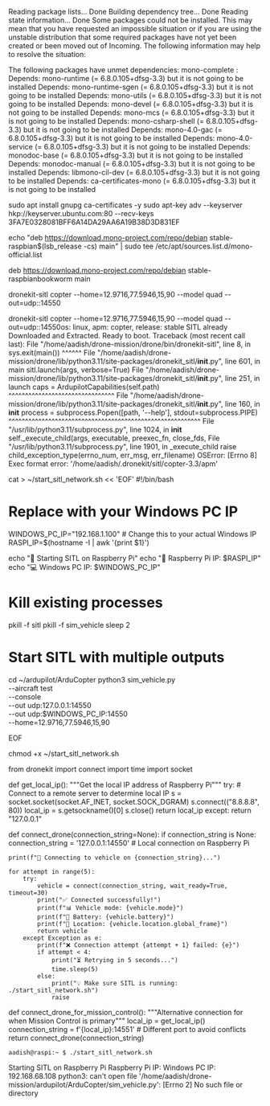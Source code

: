Reading package lists... Done
Building dependency tree... Done
Reading state information... Done
Some packages could not be installed. This may mean that you have
requested an impossible situation or if you are using the unstable
distribution that some required packages have not yet been created
or been moved out of Incoming.
The following information may help to resolve the situation:

The following packages have unmet dependencies:
 mono-complete : Depends: mono-runtime (= 6.8.0.105+dfsg-3.3) but it is not going to be installed
                 Depends: mono-runtime-sgen (= 6.8.0.105+dfsg-3.3) but it is not going to be installed
                 Depends: mono-utils (= 6.8.0.105+dfsg-3.3) but it is not going to be installed
                 Depends: mono-devel (= 6.8.0.105+dfsg-3.3) but it is not going to be installed
                 Depends: mono-mcs (= 6.8.0.105+dfsg-3.3) but it is not going to be installed
                 Depends: mono-csharp-shell (= 6.8.0.105+dfsg-3.3) but it is not going to be installed
                 Depends: mono-4.0-gac (= 6.8.0.105+dfsg-3.3) but it is not going to be installed
                 Depends: mono-4.0-service (= 6.8.0.105+dfsg-3.3) but it is not going to be installed
                 Depends: monodoc-base (= 6.8.0.105+dfsg-3.3) but it is not going to be installed
                 Depends: monodoc-manual (= 6.8.0.105+dfsg-3.3) but it is not going to be installed
                 Depends: libmono-cil-dev (= 6.8.0.105+dfsg-3.3) but it is not going to be installed
                 Depends: ca-certificates-mono (= 6.8.0.105+dfsg-3.3) but it is not going to be installed

sudo apt install gnupg ca-certificates -y
sudo apt-key adv --keyserver hkp://keyserver.ubuntu.com:80 --recv-keys 3FA7E0328081BFF6A14DA29AA6A19B38D3D831EF

echo "deb https://download.mono-project.com/repo/debian stable-raspbian$(lsb_release -cs) main" | sudo tee /etc/apt/sources.list.d/mono-official.list

deb https://download.mono-project.com/repo/debian stable-raspbianbookworm main

dronekit-sitl copter --home=12.9716,77.5946,15,90 --model quad --out=udp:<your-windows-ip>:14550

dronekit-sitl copter --home=12.9716,77.5946,15,90 --model quad --out=udp::14550os: linux, apm: copter, release: stable
SITL already Downloaded and Extracted.
Ready to boot.
Traceback (most recent call last):
  File "/home/aadish/drone-mission/drone/bin/dronekit-sitl", line 8, in <module>
    sys.exit(main())
             ^^^^^^
  File "/home/aadish/drone-mission/drone/lib/python3.11/site-packages/dronekit_sitl/__init__.py", line 601, in main
    sitl.launch(args, verbose=True)
  File "/home/aadish/drone-mission/drone/lib/python3.11/site-packages/dronekit_sitl/__init__.py", line 251, in launch
    caps = ArdupilotCapabilities(self.path)
           ^^^^^^^^^^^^^^^^^^^^^^^^^^^^^^^^
  File "/home/aadish/drone-mission/drone/lib/python3.11/site-packages/dronekit_sitl/__init__.py", line 160, in __init__
    process = subprocess.Popen([path, '--help'], stdout=subprocess.PIPE)
              ^^^^^^^^^^^^^^^^^^^^^^^^^^^^^^^^^^^^^^^^^^^^^^^^^^^^^^^^^^
  File "/usr/lib/python3.11/subprocess.py", line 1024, in __init__
    self._execute_child(args, executable, preexec_fn, close_fds,
  File "/usr/lib/python3.11/subprocess.py", line 1901, in _execute_child
    raise child_exception_type(errno_num, err_msg, err_filename)
OSError: [Errno 8] Exec format error: '/home/aadish/.dronekit/sitl/copter-3.3/apm'


cat > ~/start_sitl_network.sh << 'EOF'
#!/bin/bash

# Replace with your Windows PC IP
WINDOWS_PC_IP="192.168.1.100"  # Change this to your actual Windows IP
RASPI_IP=$(hostname -I | awk '{print $1}')

echo "🚁 Starting SITL on Raspberry Pi"
echo "📡 Raspberry Pi IP: $RASPI_IP"
echo "💻 Windows PC IP: $WINDOWS_PC_IP"

# Kill existing processes
pkill -f sitl
pkill -f sim_vehicle
sleep 2

# Start SITL with multiple outputs
cd ~/ardupilot/ArduCopter
python3 sim_vehicle.py \
    --aircraft test \
    --console \
    --out udp:127.0.0.1:14550 \
    --out udp:$WINDOWS_PC_IP:14550 \
    --home=12.9716,77.5946,15,90

EOF

chmod +x ~/start_sitl_network.sh


from dronekit import connect
import time
import socket

def get_local_ip():
    """Get the local IP address of Raspberry Pi"""
    try:
        # Connect to a remote server to determine local IP
        s = socket.socket(socket.AF_INET, socket.SOCK_DGRAM)
        s.connect(("8.8.8.8", 80))
        local_ip = s.getsockname()[0]
        s.close()
        return local_ip
    except:
        return "127.0.0.1"

def connect_drone(connection_string=None):
    if connection_string is None:
        connection_string = '127.0.0.1:14550'  # Local connection on Raspberry Pi
    
    print(f"🔗 Connecting to vehicle on {connection_string}...")
    
    for attempt in range(5):
        try:
            vehicle = connect(connection_string, wait_ready=True, timeout=30)
            print("✅ Connected successfully!")
            print(f"📊 Vehicle mode: {vehicle.mode}")
            print(f"🔋 Battery: {vehicle.battery}")
            print(f"📍 Location: {vehicle.location.global_frame}")
            return vehicle
        except Exception as e:
            print(f"❌ Connection attempt {attempt + 1} failed: {e}")
            if attempt < 4:
                print("⏳ Retrying in 5 seconds...")
                time.sleep(5)
            else:
                print("💡 Make sure SITL is running: ./start_sitl_network.sh")
                raise

def connect_drone_for_mission_control():
    """Alternative connection for when Mission Control is primary"""
    local_ip = get_local_ip()
    connection_string = f'{local_ip}:14551'  # Different port to avoid conflicts
    return connect_drone(connection_string)


    aadish@raspi:~ $ ./start_sitl_network.sh
Starting SITL on Raspberry Pi
Raspberry Pi IP: 
Windows PC IP: 192.168.68.108
python3: can't open file '/home/aadish/drone-mission/ardupilot/ArduCopter/sim_vehicle.py': [Errno 2] No such file or directory

